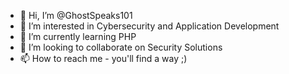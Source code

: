 - 👋 Hi, I’m @GhostSpeaks101
- 👀 I’m interested in Cybersecurity and Application Development
- 🌱 I’m currently learning PHP
- 💞️ I’m looking to collaborate on Security Solutions
- 📫 How to reach me - you'll find a way ;)

<!---
GhostSpeaks101/GhostSpeaks101 is a ✨ special ✨ repository because its `README.md` (this file) appears on your GitHub profile.
You can click the Preview link to take a look at your changes.
--->
